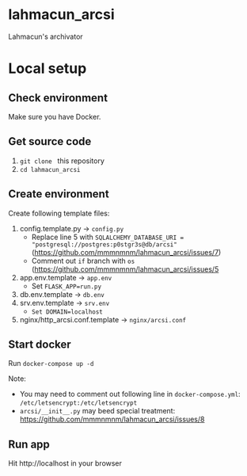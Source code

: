 # lahmacun_arcsi
Lahmacun's archivator  

# Local setup

## Check environment
Make sure you have Docker. 

## Get source code
1. `git clone ` this repository
2. `cd lahmacun_arcsi`

## Create environment
Create following template files:
1. config.template.py -> `config.py`
   * Replace line 5 with `SQLALCHEMY_DATABASE_URI = "postgresql://postgres:p0stgr3s@db/arcsi"` (https://github.com/mmmnmnm/lahmacun_arcsi/issues/7)
   * Comment out `if` branch with `os` (https://github.com/mmmnmnm/lahmacun_arcsi/issues/5
2. app.env.template -> `app.env`
   * Set `FLASK_APP=run.py`
3. db.env.template -> `db.env`
4. srv.env.template -> `srv.env`
   * `Set DOMAIN=localhost`
5. nginx/http_arcsi.conf.template -> `nginx/arcsi.conf`

## Start docker
Run `docker-compose up -d`

Note: 
   * You may need to comment out following line in `docker-compose.yml`: `/etc/letsencrypt:/etc/letsencrypt`
   * `arcsi/__init__.py` may beed special treatment: https://github.com/mmmnmnm/lahmacun_arcsi/issues/8

## Run app
Hit http://localhost in your browser
